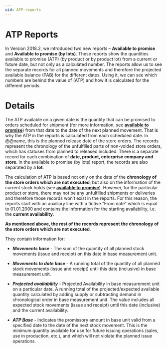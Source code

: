 ```yaml
---
uid: ATP-reports
---
```


# ATP Reports

In Version 2018.2, we introduced two new reports – <b>Available to promise</b> and <b>Available to promise (by lots)</b>. These reports show the quantities available to promise (ATP) (by product or by product lot) from a current or future date, but not only as a calculated number. The reports allow us to see the separate records for all planned movements and therefore the projected available balance (PAB) for the different dates. Using it, we can see which numbers are behind the value of (ATP) and how it is calculated for the different periods.

# Details

The ATP available on a given date is the quantity that can be promised to orders scheduled for shipment (for more information, see **[available to promise](index.md)**) from that date to the date of the next planned movement. That is why the ATP in the reports is calculated from each scheduled date. In @@name, this is the planned release date of the store orders. The records represent the chronology of the unfulfilled parts of non-voided store orders, which has statuses from planned to released included. There is a separate record for each combination of <b>date, product, enterprise company and store</b>. In the available to promise (by lots) report, the records are also separated by a <b>lot</b>.

The calculation of ATP is based not only on the data of the <b>chronology of the store orders which are not executed</b>, but also on the information of the current stock holds (see **[available to promise](index.md)**). However, for the particular product or store, there may not be any unfulfilled shipments or deliveries and therefore those records won’t exist in the reports. For this reason, the reports start with an auxiliary line with a fictive “From date” which is equal to 01.01.2000 and contains the information for the starting availability, i.e. the <b>current availability</b>.
 
<b>As mentioned above, the rest of the records represent the chronology of the store orders which are not executed</b>. 

They contain information for:

- <b><i>Movements base</b></i> - The sum of the quantity of all planned stock movements (issue and receipt) on this date in base measurement unit. 

- <b><i>Movements to date base</b></i> - A running total of the quantity of all planned stock movements (issue and receipt) until this date (inclusive) in base measurement unit.

- <b><i>Projected availability</b></i> -  Projected Availability in base measurement unit on a particular date. A running total of the projected/expected available quantity calculated by adding supply or subtracting demand in chronological order in base measurement unit. The value includes all expected stock movements (issue and receipt) until this date (inclusive) and the current availability.

- <b><i>ATP Base</b></i> - Indicates the promissory amount in base unit valid from a specified date to the date of the next stock movement. This is the minimum quantity available for use for future issuing operations (sales, use in production, etc.), and which will not violate the planned issue operations.
